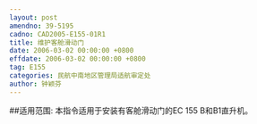 ```yaml
---
layout: post
amendno: 39-5195
cadno: CAD2005-E155-01R1
title: 维护客舱滑动门
date: 2006-03-02 00:00:00 +0800
effdate: 2006-03-02 00:00:00 +0800
tag: E155
categories: 民航中南地区管理局适航审定处
author: 钟颖芬
---
```


##适用范围:
本指令适用于安装有客舱滑动门的EC 155 B和B1直升机。

